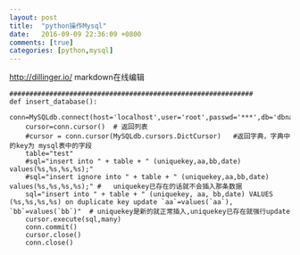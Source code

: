 ```yaml
---
layout: post
title:  "python操作Mysql"
date:   2016-09-09 22:36:09 +0800
comments: [true]
categories: [python,mysql]
---
```

http://dillinger.io/    markdown在线编辑    

    #############################################################    
    def insert_database():
        conn=MySQLdb.connect(host='localhost',user='root',passwd='***',db='dbname',port=3306,unix_socket='/tmp/mysql.sock',charset='utf8')
        cursor=conn.cursor()  # 返回列表  
        #cursor = conn.cursor(MySQLdb.cursors.DictCursor)   #返回字典，字典中的key为 mysql表中的字段  
        table="test"  
        #sql="insert into " + table + " (uniquekey,aa,bb,date) values(%s,%s,%s,%s);"   
        #sql="insert ignore into " + table + " (uniquekey,aa,bb,date) values(%s,%s,%s,%s);" #   uniquekey已存在的话就不会插入那条数据  
        sql="insert into " + table + " (uniquekey, aa, bb,date) VALUES (%s,%s,%s,%s) on duplicate key update `aa`=values(`aa`), `bb`=values(`bb`)"  # uniquekey是新的就正常插入,uniquekey已存在就强行update  
        cursor.execute(sql,many)  
        conn.commit()  
        cursor.close()  
        conn.close()  
